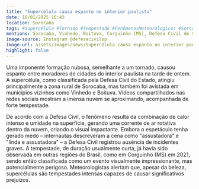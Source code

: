 ```yaml
---
title: "Supercélula causa espanto no interior paulista"
date: 18/01/2025 16:43
location: Sorocaba
tags: #Supercélula #Tornado #Tempestade #FenômenosMeteorologicos #Sorocaba #SãoPaulo #Brasil #Nuvem #Meteorologia #DefesaCivil #abc360noticias
mentions: Sorocaba, Vinhedo, Boituva, Corguinho (MS), Defesa Civil de São Paulo, CPTEC, INPE, Bruno Mirante, UOL, Instagram.
image-source: Instagram @defesacivilsp
image-url: assets/images/news/Supercélula causa espanto no interior paulista.jpg
highlight: false
---
```


Uma imponente formação nubosa, semelhante a um tornado, causou espanto entre moradores de cidades do interior paulista na tarde de ontem.  A supercélula, como classificada pela Defesa Civil do Estado, atingiu principalmente a zona rural de Sorocaba, mas também foi avistada em municípios vizinhos como Vinhedo e Boituva.  Vídeos compartilhados nas redes sociais mostram a imensa nuvem se aproximando, acompanhada de forte tempestade.

De acordo com a Defesa Civil, o fenômeno resulta da combinação de calor intenso e umidade na superfície, gerando uma corrente de ar rotativa dentro da nuvem, criando o visual impactante.  Embora o espetáculo tenha gerado medo –  internautas descreveram a cena como "assustadora" e "linda e assustadora" – a Defesa Civil registrou ausência de incidentes graves.  A tempestade, de duração usualmente curta,  já havia sido observada em outras regiões do Brasil, como em Corguinho (MS) em 2021, sendo então classificada como um evento visualmente impressionante, mas potencialmente perigoso. Meteorologistas alertam que, apesar da beleza, supercélulas são tempestades intensas capazes de causar significativos prejuízos.

